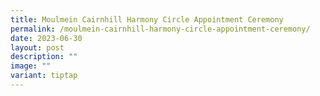 ```yaml
---
title: Moulmein Cairnhill Harmony Circle Appointment Ceremony
permalink: /moulmein-cairnhill-harmony-circle-appointment-ceremony/
date: 2023-06-30
layout: post
description: ""
image: ""
variant: tiptap
---
```

